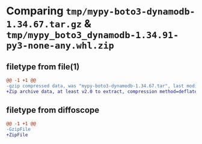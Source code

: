 # Comparing `tmp/mypy-boto3-dynamodb-1.34.67.tar.gz` & `tmp/mypy_boto3_dynamodb-1.34.91-py3-none-any.whl.zip`

## filetype from file(1)

```diff
@@ -1 +1 @@
-gzip compressed data, was "mypy-boto3-dynamodb-1.34.67.tar", last modified: Wed Mar 20 19:32:20 2024, max compression
+Zip archive data, at least v2.0 to extract, compression method=deflate
```

## filetype from diffoscope

```diff
@@ -1 +1 @@
-GzipFile
+ZipFile
```

